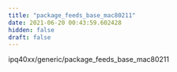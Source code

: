 ```yaml
---
title: "package_feeds_base_mac80211"
date: 2021-06-20 00:43:59.602428
hidden: false
draft: false
---
```


ipq40xx/generic/package_feeds_base_mac80211

